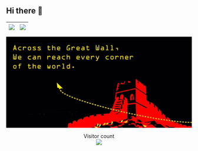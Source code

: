 ## Hi there 👋

| <a href="https://github.com/BenSunWhiteBoard"><img align="center" src="https://github-readme-stats-rho-amber.vercel.app/api?username=BenSunWhiteBoard&count_private=true&show_icons=true&theme=radical&hide=issues" /></a> | <a href="https://github.com/BenSunWhiteBoard"><img align="center" src="https://github-readme-stats-rho-amber.vercel.app/api/top-langs/?username=BenSunWhiteBoard&hide=jupyter%20notebook&show_icons=true&theme=radical&layout=compact" /></a> |
| ------------- | ------------- |

<a href="https://github.com/BenSunWhiteBoard">
  <img align="center" src="images/EGxLINCUcAEwCsr.jpg" width=800px hight=400px/>
</a>

<p align="center">
  Visitor count<br>
  <img src="https://profile-counter.glitch.me/BenSunWhiteBoard/count.svg" />
</p>

<!--
**BenSunWhiteBoard/BenSunWhiteBoard** is a ✨ _special_ ✨ repository because its `README.md` (this file) appears on your GitHub profile.

Here are some ideas to get you started:

- 🔭 I’m currently working on ...
- 🌱 I’m currently learning ...
- 👯 I’m looking to collaborate on ...
- 🤔 I’m looking for help with ...
- 💬 Ask me about ...
- 📫 How to reach me: ...
- 😄 Pronouns: ...
- ⚡ Fun fact: ...
-->
